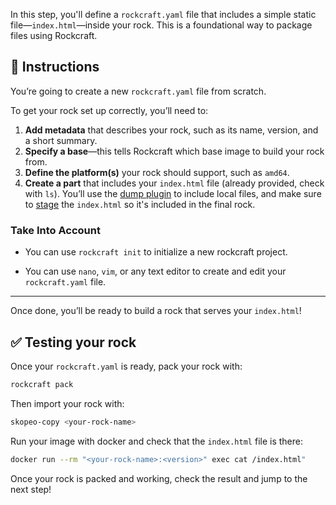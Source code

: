In this step, you'll define a `rockcraft.yaml` file that includes a simple static file—`index.html`—inside your rock. This is a foundational way to package files using Rockcraft.

## 📝 Instructions

You’re going to create a new `rockcraft.yaml` file from scratch.

To get your rock set up correctly, you’ll need to:

1. **Add metadata** that describes your rock, such as its name, version, and a short summary.
2. **Specify a base**—this tells Rockcraft which base image to build your rock from.
3. **Define the platform(s)** your rock should support, such as `amd64`.
4. **Create a part** that includes your `index.html` file (already provided, check with `ls`). You’ll use the [dump plugin](https://documentation.ubuntu.com/rockcraft/en/latest/common/craft-parts/reference/plugins/dump_plugin/) to include local files, and make sure to [stage](https://documentation.ubuntu.com/rockcraft/en/latest/common/craft-parts/reference/part_properties/#stage) the `index.html` so it's included in the final rock.


### Take Into Account

* You can use `rockcraft init` to initialize a new rockcraft project.

* You can use `nano`, `vim`, or any text editor to create and edit your `rockcraft.yaml` file.

--- 

Once done, you’ll be ready to build a rock that serves your `index.html`!


## ✅ Testing your rock

Once your `rockcraft.yaml` is ready, pack your rock with:

```bash
rockcraft pack
```

Then import your rock with:

```bash
skopeo-copy <your-rock-name>
```

Run your image with docker and check that the `index.html` file is there:

```bash
docker run --rm "<your-rock-name>:<version>" exec cat /index.html"
```

Once your rock is packed and working, check the result and jump to the next step!
